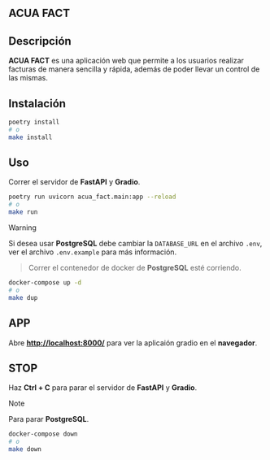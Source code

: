 ## ACUA FACT

## Descripción

**ACUA FACT** es una aplicación web que permite a los usuarios realizar facturas de manera sencilla y rápida, además de poder llevar un control de las mismas.

## Instalación

```bash
poetry install
# o
make install
```

## Uso

Correr el servidor de **FastAPI** y **Gradio**.

```bash
poetry run uvicorn acua_fact.main:app --reload
# o
make run
```
> [!WARNING]
> Si desea usar **PostgreSQL** debe cambiar la `DATABASE_URL` en el archivo `.env`, ver el archivo `.env.example` para más información.

> Correr el contenedor de docker de **PostgreSQL** esté corriendo.

```bash
docker-compose up -d
# o
make dup
```

## APP

Abre [**http://localhost:8000/**](http://localhost:8000/) para ver la aplicaión gradio en el **navegador**.

## STOP

Haz **Ctrl + C** para parar el servidor de **FastAPI** y **Gradio**.

> [!NOTE]
> Para parar **PostgreSQL**.

```bash
docker-compose down
# o
make down
```
